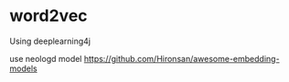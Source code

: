 # word2vec
Using deeplearning4j

use neologd model
https://github.com/Hironsan/awesome-embedding-models
